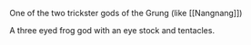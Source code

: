 One of the two trickster gods of the Grung (like [[Nangnang]])

A three eyed frog god with an eye stock and tentacles.
